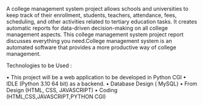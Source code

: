 A college management system project allows schools and universities to keep track of their enrollment, students, teachers, attendance, fees, scheduling, and other activities related to tertiary education tasks. It creates automatic reports for data-driven decision-making on all college management aspects. This college management system project report discusses everything you need.College management system is an automated software that provides a more productive way of college management. 

Technologies to be Used :

•	This project will be a web application to be developed in Python CGI
•	IDLE (Python 3.10 64 bit) as a backend.
•	Database Design ( MySQL)
•	From Design (HTML, CSS, JAVASCRIPT)
•	Coding (HTML,CSS,JAVASCRIPT,PYTHON CGI)
